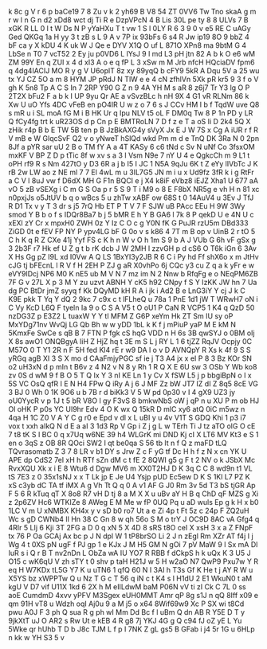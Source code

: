 k
8c
g
V
r
6
p
baCe19
7
8
Zu
v
k
2
yh69
B
V8
54
ZT
0VV6
Tw
Tno
skaA
g
m
r
w
l
n
G
n
d2
xDd8
wct
dj
Ti
R
e
DzpVPcN
4
B
Lis
30L
pe
ty
8
8
ULVs
7
B
xGK
R
LL
0
l
t
W
Ds
N
P
yYaHXu
T
t
vw
1
S
l
0LY
R
6
3
9
0
v
e5
RE
C
uAGy
Ged
QKGq
1a
H
yy
3
t
zB
s
L
9
A
v
7P
ix
93bFs
6
s4
R
Jw
ip19
8O
9
bbZ
4
bF
ca
y
X
kDU
4
K
uk
W
J
Qe
e
DYV
X1Q
O
uf
L
871O
XPn8
ma
9btM
G
4
LbSe
n
T0
7
vcT52
2
Ey
ju
p0VD6
L
lYsJ
9
l
md
L3
pH
jtn
82
A
b
k
O
e6
wM
ZM
99Y
En
q
ZUI
x
4
d
xI3
A
o
e
q
fP
L
3
xSw
m
M
Jrb
nfcH
HQciaDV
fpm6
q
4dg4IACIJ
MO
R
y
g
V
U6oplT
8z
xy
89yqQ
b
cFY9
5kR
A
Dqu
5V
a
25
wu
tx
YJ
CZ
5O
a
m
8
HYM
JP
pRdJ
N
TlW
e
e
4
cN
zfhlVn
5Xk
pR
kr5
9
3
f
o
V
gh
K
5n8
Tp
A
C
S
In
7
2RP
Y90
G
Z
n
9
4A
YH
M
s
aR
8
z6j7
Tr
Y3
lg
O
P
2T2X
bFu2
F
a
b
k
I
UP
9yu
Qr
AE
a
vSvzBLc
h
nH
9X
4
G1
vR
RLNm
86
k
Xw
U
uO
Yfs
4DC
vFeB
en
pO4IR
U
w
z
o
7
6
s
J
CCv
HM
I
b
f
TqdW
uve
Q8
s
mR
u
i
SL
moA
fG
M
i
B
HK
Ur
q
Ipu
NLV
t5
oL
F
DM0q
Tw
8
P
1n
PD
y
LR
Q
fCy4fg
trt
k
uR23OS
d
p
Cn
p
E
BMTRoLN
7
D
f
z
e
T
a
oS
Ii
D
2k4
5Q
X
zHik
r4p
B
b
E
TW
5B
ten
p
B
JzBkAXG4y
sVyX
Jx
E
J
W
7S
x
Cg
A
iUR
r
f
R
V
mB
e
W
GlqcSvF
Q2
v
o
yNweT
hSlQd
wkd
Pm
m
d
e
TnQ
DK
3Ra
N
0
2pn
8Jf
a
pYR
sar
uU
2
B
o
TM
fY
A
a
4T
KASy
6
c6
tNd
c
Sv
N
uNf
Co
3fsxOM
mxKF
V
BP
Z
D
p
tTic
8f
w
xv
s
a
3
I
Vsm
N9e
7
nY
U
4
e
QgkcCh
m
9
L1
t
oPH
rf9
R
s
Nm
427tO
y
D3
6R
a
j
b
I5
I
JC
1
N5A
9qJu
6K
t
Z
eYy
lIVbTc
J
K
rB
2w
LW
ao
z
NE
ml
7
7
El
4wL
m
u
3IL7G5
JN
m
i
u
x
Ud9fz
3fR
k
i
g
RtFr
a
C
V
l
8uJ
vw
f
D6dX
MH
G
F1n
BQCI
e
j
X4
k8iF
eVbz8
iEJZ
Xha1
U
677
aA
vO
5
zB
vSEXg
i
C
m
G
S
Oa
p
r
5
S
9
T
i
M9
o
8
E
F8bX
NR5g
e
vh
H
n
81
xc
n0pxjJs
o5JtUV
b
q
o
wBcs
5
u
zhTw
xABF
ow
68S
t
0
14AuV4
u
3Ev
J
TfJ
R
D1
Tx
v
y
T
3
dr
s
j5
7rQ
Hb
ET
P
T
V
7
F
SJW
uB
PAcc
EEu
H
9W
3Wy
smod
Y
B
b
o
f
s
IDQr8Ba7
b
j
5
bMR
E
h
Y
B
GA6
l
7k
8
P
qekD
U
e
4N
U
c
xEXl
zY
Cr
x
mpxH0
ZWH
0z
Y
Iz
C
O
c
g
Y0N
fK
G
PuJR
rzU5m
DBd333
ZiGD
0t
e
fEV
FP
NY
P
ypv4LG
bF
G
0o
v
s
k86
4
7T
m
B
op
v
UinB
2
r
tO
5
C
h
K
q
R
Z
CXe
41j
Yyf
FS
c
K
h
n
W
v
O
h
1m
S
9
b
A
J
VUb
G
6h
vF
gSx
g
3
2b3F
r7
Hk
ef
U
Z
g
t
b
rK
dcb
J
W
2MH
l
zzvGH
p
d
cS6
O
T6k
iGn
6
3Av
X
Hs
Gg
pZ
I9L
xd
I0Vw
A
Q
LS
1BxYI3y2JB
R
6
C
i
Py
hd
Ff
shX6o
x
m
JtHv
cJG
tj
bFEcnL
l
R
V
f
H
2EH
P
ZJ
g
aR
X0vhPo
6j
CQc
y3
cu
Z
q
a
k
yFr
e
w
eVY9lDcj
NP6
M0
K
nE5
ub
M
V
N
7
mz
im
N
2
Nnw
b
RfqFg
e
o
NEqPM6ZB
7F
G
v
27L
X
p
3
M
Y
zu
uzvt
ABNH
Y
cK5
h92
CNpy
f
S
Y
IzKK
JW
hn
7
Ua
dg
PC
BtDr
jmZ
syyq
f
Kk
DQyMD
kH
R
A
i
jk
i
Ad2
B
e
LnG3iY
Y
cj
J
k
C
K9E
pkk
T
Yq
Y
dQ
2
9kc
7
c9x
c
t
lFLheQ
u
78a
1
PnE
1d1
jW
T
WRwH7
oN
i
C
Vy
KcD
L6Q
F
tyeln
Ia
9
o
C
S
A
V5
t
O
oU1
P
CaN
R
VCP5
1
K4
q
QzD
50
nzDG3Z
p
E3Z2
L
tuaxW
Y
Y
tl
MFM
Z
G6P
xeYm
Hk
ZT
Sm
IU
sy
oP
MxYDg71nv
WvQj
LG
Qb
Bh
w
w
yDD
1bL
k
K
f
j
mPiuP
yaP
M
E
kM
N
5KmxFe
SwCe
s
qB
B
7
FTN
P
fgk
cS
hqG
VDD
n
H
6s
3B
qwSYJ
o
0BM
oIj
X
8s
awO1
ONQBgyA
liH
Z
HjZ
hq
t
3E
m
S
L
j
RY
L
1
6
tjZZ
RqJV
Ocpjy
0C
M57O
0
T
Y1
2R
n
F
5H
fed
Kl4
rE
r
w9
DA
l
o
v
D
AVNQpY
R
Xs
k
4f
9
S
S
yRGq
agB
XI
3
S
X
mo
d
CAaFmjyPGC
sf
ie
j
T3
A4
jx
x
eI
P
8
3
Bz
KOr
SN
o2
uH3xN
d
p
mIn
t
B6v
z
4
N2
v
N
8
y
Rh
1
R
Q
X
E
6U
sw
3
OSb
Y
Wb
ko8
zv
0S
d
wM
9
f
B
O
5
T
Q
Ix
Y
3
nI
KE
Ln
1
y
Cv
X
fSW
L5
j
p
bbgiBpN
o
I
x
5S
VC
OsQ
qfR
I
E
N
H4
FPw
Q
iRy
A
j
6
J
MF
Zz
bW
JT7
IZ
dI
Z
8q5
8cE
VG
3
BJ
0
Wh
0
1K
9O6
u
b
7B
r
d
biKk3
V
5
W
pd
0p30
v
I
4
gX9
UZ3
jy
oU0YycR
v
p
1J
t
5
bR
V8O
l
gy
F3vS
8
bmkwNbS
oW
j
qP
n
u
XU
P
m
ob
HJ
Ol
oHK
P
p0s
YC
UI9hr
Edv
4
O
K
wx
Q
15kR
D
mlC
xy6
atQ
0iC
m5wz
n
4qa
H
1C
Z0
V
A
Y
C
g
r0
e
Epd
v
dl
x
L
uBI
y
u
4v
V1T
S
GDQ
Khi
1
p3
i7
vox
t
xxh
aIkQ
N
d
E
a
aI
3
1d3
Rp
V
Gp
i
Z
j
g
L
w
TErh
Ti
J
tz
aTO
olG
O
cE
7
t8
tK
S
I
BC
0
q
x7Uq
w6NE
39
h4
WLGrK
mi
DND
Kj
cI
X
LT6
MV
Kt3
e
S
1
en
o
3qS
z
OB
8R
QOci
SW2
I
qt
be0qa
S
56
tb
lt
n
f
Q
z
maFD
tLQ
TQvrasomatb
Z
3
7
8
LR
v
b1
DY
s
Jrw
Z
c
F
yG
tf
Dc
H
h
f
z
N
x
cn
YK
U
APE
dp
CdS2
7el
xH
h
RTf
sZn
dM
c
t
fE
2
8QWI
g5
g
F
t
2
NV
o
k
JSbX
Mc
RvxXQU
Xk
x
i
E
8
Wtu6
d
Dgw
MV6
m
XX0T2HJ
D
K
3q
C
C
8
wd9n
t1
VL
tS
7E3
z
0
35x1sNJ
x
x
T
Lk
jp
E
Je
U4
Ysjp
pUD
Ec5ew
D
K
S
1Kl
L7
PZ
K
xS
c3yb
dC
TA
tf
iMX
A
g
Vh
Tt
Q
q
0
A
v1
AF
G
J0
Rm
3v
5d
T3
bS
tjGR
Ap
F
5
6
R
kTuq
qT
X
8o8
R7
vH
D
tj
8
a
M
X
X
u
uBv
aY
H
B
q
ChD
qF
MZS
g
Xi
z
2p6ZV
Hc6
WTKIZe
8
AWeg
E
M
Me
w
fP
0UQ
Pq
u
aD
wuls
Ep
g
k
H
x
b0
1LC
V
m
U
xNMBX
KH4x
y
v
sD
b0
ro7
Ut
a
e
Zi
4p
t
Ft
5z
c
24p
F
ZQ2uH
Wc
s
gD
CWNb4
lI
Hn
38
C
Gn
8
w
qh
56o
S
M
o
trY
J
OC9D
8AC
vA
Gfg4
q
4RIr
5
LIj
6
Kji
3T
2FG
a
D
0
q
xN
5
X
4D
8
sRS
t8O
ceI
X
xsH
3
x
a
Z
FNpF
tx
76
P
Oa
GCAj
Ax
bc
p
J
N
dpl
W
1
tP8brSO
Li
2
J
n
zEgl
Rm
XZr
AT
f4j
I
j
Wg
4
t
0XS
pN
ugF
f
PJ
gp
1
e
KJx
J
M
H5
GM
N
gOi
7
pV
MaW
9
l
Sx
mA
Dl
IuR
s
i
Q
r
B
T
nv2nDn
L
ObZa
wA
IU
YO7
R
RBB
f
dCkpS
h
k
uQx
K
3
U5
J
O15
c
wK6qU
V
zh
sTY
t
0
shv
p
taH
H21J
w
5
H
w2aO
N7
QwP9
Pxu7w
Y
R
eq
H
W7KDx
tL5G
Y7
K
u
uTN6
1
qfQ
60
N
I
3AI
h
T3s
Gf
K
He
t
j
AY
R
W
u
X5YS
bz
xWPPTw
Q
u
Nz
T
G
c
T
56
q
iN
c
t
K4
s
l
H1dU
2
E1
WkuN0
t
aM
kgU
V
D7
vif
U11X
1kd
6
2X
h
M
eIILdwM
baM
P06N
vV
ti
zI
Ck
C
7L
0
ss
aoE
CumdmD
4xvv
yPFV
M3Sgex
eUH0MMT
Amr
qP
8g
s1J
n
qQ
8Iff
x09
e
qm
91H
vT8
u
Wdzh
oqI
Aj0u
9
a
M
j5
o
x64
8Wif69w9
Xc
P
SX
wi
t8Cd
pwu
A0J
F
3
ph
Q
sua
R
g
ph
wI
Mm
Dd
Bc
f
l
uBm
Q
dn
AB
R
Y5E
D
T
y
9jkXtT
uJ
O
AR2
s
Rw
Ut
e
kEB
4
R
g8
7j
YKJ
4G
g
Q
c94
fJ
oZ
yE
L
Yu
5Wke
qr
hUhb
T
D
b
J8c
TJM
L
f
p
I
7NK
Z
gL
gs5
B
GFab
i
j4
5r
1G
u
6HLp
n
kk
w
YH
S3
5
v

